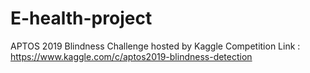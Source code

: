 # E-health-project
APTOS 2019 Blindness Challenge hosted by Kaggle
Competition Link : https://www.kaggle.com/c/aptos2019-blindness-detection
